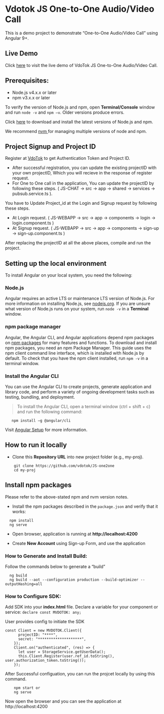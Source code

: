 # Vdotok JS One-to-One Audio/Video Call
This is a demo project to demonstrate “One-to-One Audio/Video Call” using Angular 9+.

## Live Demo
 Click <a href="https://one2one.vdotok.com" target="_blank" title="Chat Demo">here</a> to visit the live demo of VdoTok JS One-to-One Audio/Video Call.
  
 
## Prerequisites:
- Node.js v4.x.x or later 
- npm v3.x.x or later 

To verify the version of Node.js and npm, open **Terminal/Console** window and run `node -v` and `npm –v`. Older versions produce errors.

Click <a href="https://docs.npmjs.com/downloading-and-installing-node-js-and-npm" target="_blank">here</a> to download and install the latest versions of Node.js and npm.  

We recommend <a href="https://github.com/nvm-sh/nvm" target="_blank">nvm </a> for managing multiple versions of node and npm.
    

## Project Signup and Project ID

Register at <a href="https://userpanel.vdotok.com/norgic/chatSDK" target="_blank">VdoTok</a> to get Authentication Token and Project ID.

- After successful registration, you can update the existing projectID with your own projectID, Which you will recieve in the response of register request. 
- For One to One call in the application, You can update the projectID by following these steps. ( JS-CHAT -> src -> app -> shared -> services -> pubsub.service.ts ).

You have to Update Project_id at the Login and Signup request by following these steps.
- At Login request. ( JS-WEBAPP -> src -> app -> components -> login -> login.component.ts )
- At Signup request. ( JS-WEBAPP -> src -> app -> components -> sign-up -> sign-up.component.ts )

After replacing the projectID at all the above places, compile and run the project.

## Setting up the local environment

To install Angular on your local system, you need the following:

### Node.js 

Angular requires an active LTS or maintenance LTS version of Node.js. For more information on installing Node.js, see <a href="https://nodejs.org">nodejs.org</a>. If you are unsure what version of Node.js runs on your system, run `node -v` in a **Terminal** window.

### npm package manager

Angular, the Angular CLI, and Angular applications depend npm packages on <a href="https://docs.npmjs.com/getting-started/what-is-npm">npm packages</a> for many features and functions. To download and install npm packages, you need an npm Package Manager. This guide uses the npm client command line interface, which is installed with Node.js by default. To check that you have the npm client installed, run `npm -v` in a terminal window.


###  Install the Angular CLI 
You can use the Angular CLI to create projects, generate application and library code, and perform a variety of ongoing development tasks such as testing, bundling, and deployment.
> To install the Angular CLI, open a terminal window (ctrl + shift + c) and run the following command:
 
```shell
   npm install –g @angular/cli 
```
Visit <a href="https://angular.io/guide/setup-local" target="_blank">Angular Setup</a> for more information.

## How to run it locally

- Clone this **Repository URL** into new project folder (e.g., my-proj).

```shell
    git clone https://github.com/vdotok/JS-one2one
    cd my-proj
```

## Install npm packages

Please refer to the above-stated npm and nvm version notes. 

- Install the npm packages described in the `package.json` and verify that it works:

```shell
  npm install
  ng serve
```
- Open browser, application is running at **http://localhost:4200**

- Create **New Account** using Sign-up Form, and use the application

###  How to Generate and Install Build:
Follow the commands below to generate a “build”
 
```shell
  ng build 
  ng build --aot --configuration production --build-optimizer --outputHashing=all
```



### How to Configure SDK:
Add SDK into your **index.html** file. Declare a variable for your component or service:
`declare const MVDOTOK: any;`

User provides config to initiate the SDK
```shell
const Client = new MVDOTOK.Client({
      projectID: "****",
      secret: "********************",
    });
    Client.on("authenticated", (res) => {
      let user = StorageService.getUserData();
      this.Client.Register(user.ref_id.toString(), user.authorization_token.toString());
    });
```

After Successful configuation, you can run the projcet locally by using this command.

```shell
    npm start or
    ng serve
```
Now open the browser and you can see the application at http://localhost:4200 